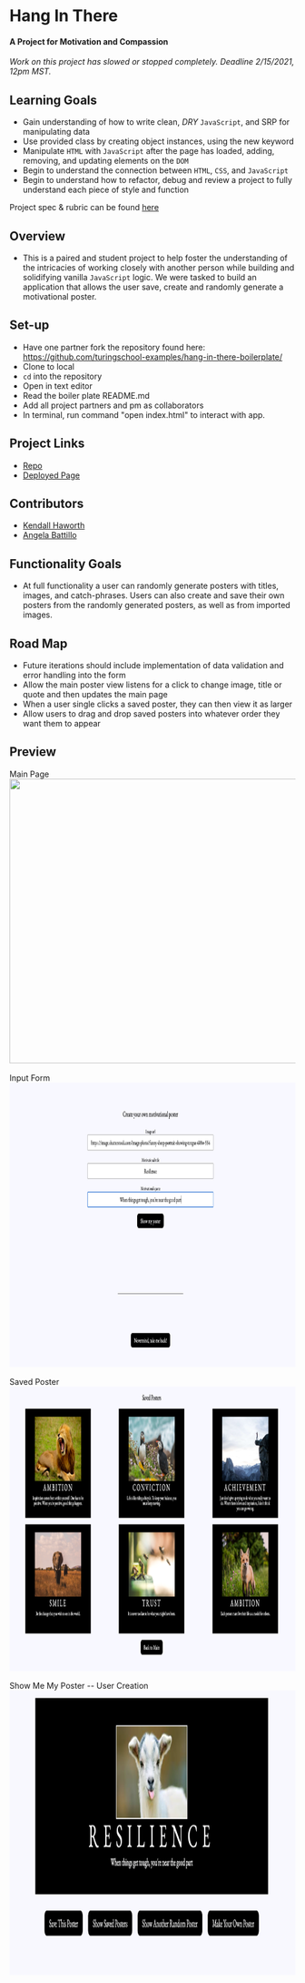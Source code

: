 # Hang In There

#### A Project for Motivation and Compassion

  *Work on this project has slowed or stopped completely. Deadline 2/15/2021, 12pm MST.*

## Learning Goals

* Gain understanding of how to write clean, *DRY* `JavaScript`, and SRP for manipulating data
* Use provided class by creating object instances, using the new keyword
* Manipulate `HTML` with `JavaScript` after the page has loaded, adding, removing, and updating elements on the `DOM`
* Begin to understand the connection between `HTML`, `CSS`, and `JavaScript`
* Begin to understand how to refactor, debug and review a project to fully understand each piece of style and function

Project spec & rubric can be found [here](https://frontend.turing.io/projects/module-1/hang-in-there.html)

## Overview

  * This is a paired and student project to help foster the understanding of the intricacies of working closely with another person while building and solidifying vanilla `JavaScript` logic.  We were tasked to build an application that allows the user save, create and randomly generate a motivational poster.  

## Set-up

  * Have one partner fork the repository found here: https://github.com/turingschool-examples/hang-in-there-boilerplate/
  * Clone to local
  * `cd` into the repository
  * Open in text editor
  * Read the boiler plate README.md
  * Add all project partners and pm as collaborators
  * In terminal, run command "open index.html" to interact with app.

## Project Links

  * [Repo](https://github.com/battan40/hang-in-there-boilerplate)
  * [Deployed Page](https://battan40.github.io/hang-in-there-boilerplate/)

## Contributors

  * [Kendall Haworth](https://github.com/kendallha)
  * [Angela Battillo](https://github.com/battan40)

## Functionality Goals

  * At full functionality a user can randomly generate posters with titles, images, and catch-phrases. Users can also create and save their own posters from the randomly generated posters, as well as from imported images.

## Road Map

  * Future iterations should include implementation of data validation and error handling into the form
  * Allow the main poster view listens for a click to change image, title or quote and then updates the main page
  * When a user single clicks a saved poster, they can then view it as larger
  * Allow users to drag and drop saved posters into whatever order they want them to appear


## Preview

<p align="left">Main Page</br>
 <img width="1000" height="500" src="./readme-imgs/ThisOne.png">
</p>
<p align="left">Input Form</br>
 <img width="1000" height="500" src="./readme-imgs/FormView-HangInThere.png">
</p>
<p align="left">Saved Poster</br>
 <img width="1000" height="500" src="./readme-imgs/SavedPosterView-HangInThere.png">
</p>
<p align="left">Show Me My Poster -- User Creation</br>
 <img width="1000" height="500" src="./readme-imgs/UserCreation-HangInThere.png">
</p>
